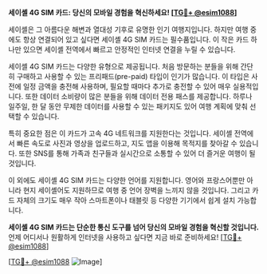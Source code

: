 **세이셸 4G SIM 카드: 당신의 모바일 경험을 혁신하세요! [[TG💪+ @esim1088](https://t.me/s/esim1088)]**

세이셸은 그 아름다운 해변과 열대성 기후로 유명한 인기 여행지입니다. 하지만 여행 중에도 항상 연결되어 있고 싶다면 세이셸 4G SIM 카드는 필수품입니다. 이 작은 카드 하나만 있으면 세이셸 전역에서 빠르고 안정적인 인터넷 연결을 누릴 수 있습니다.

세이셸 4G SIM 카드는 다양한 유형으로 제공됩니다. 처음 방문하는 분들을 위해 간단히 구매하고 사용할 수 있는 프리패드(pre-paid) 타입이 인기가 많습니다. 이 타입은 사전에 일정 금액을 충전해 사용하며, 필요할 때마다 추가로 충전할 수 있어 매우 실용적입니다. 또한 데이터 소비량이 많은 분들을 위해 데이터 전용 패스를 제공합니다. 하루나 일주일, 한 달 동안 무제한 데이터를 사용할 수 있는 패키지도 있어 여행 계획에 맞춰 선택할 수 있습니다.

특히 중요한 점은 이 카드가 고속 4G 네트워크를 지원한다는 것입니다. 세이셸 전역에서 빠른 속도로 사진과 영상을 업로드하고, 지도 앱을 이용해 목적지를 찾아갈 수 있습니다. 또한 SNS를 통해 가족과 친구들과 실시간으로 소통할 수 있어 더 즐거운 여행이 될 것입니다.

이 외에도 세이셸 4G SIM 카드는 다양한 언어를 지원합니다. 영어와 프랑스어뿐만 아니라 현지 세이셸어도 지원하므로 여행 중 언어 장벽을 느끼지 않을 것입니다. 그리고 카드 자체의 크기도 매우 작아 스마트폰이나 태블릿 등 다양한 기기에서 쉽게 설치 가능합니다.

**세이셸 4G SIM 카드는 단순한 통신 도구를 넘어 당신의 모바일 경험을 혁신할 것입니다.** 언제 어디서나 원활하게 인터넷을 사용하고 싶다면 지금 바로 준비하세요! [[TG💪+ @esim1088](https://t.me/s/esim1088)]

[[TG💪+ @esim1088](https://t.me/s/esim1088) ![Image](https://i.postimg.cc/Y0z9fWf4/image.png)]